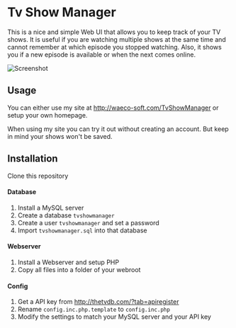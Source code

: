 Tv Show Manager
===============

This is a nice and simple Web UI that allows you to keep track of your TV shows. 
It is useful if you are watching multiple shows at the same time and cannot remember at which episode you stopped watching.
Also, it shows you if a new episode is available or when the next comes online.

![Screenshot](http://i.imgur.com/NOQi8dO.png)



## Usage
You can either use my site at http://waeco-soft.com/TvShowManager or setup your own homepage.

When using my site you can try it out without creating an account. But keep in mind your shows won't be saved.

## Installation
Clone this repository

#### Database
1. Install a MySQL server
2. Create a database `tvshowmanager`
3. Create a user `tvshowmanager` and set a password
4. Import `tvshowmanager.sql` into that database

#### Webserver
1. Install a Webserver and setup PHP
2. Copy all files into a folder of your webroot

#### Config
1. Get a API key from http://thetvdb.com/?tab=apiregister
2. Rename `config.inc.php.template` to `config.inc.php`
3. Modify the settings to match your MySQL server and your API key
